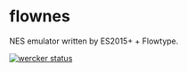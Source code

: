 # flownes

NES emulator written by ES2015+ + Flowtype.

[![wercker status](https://app.wercker.com/status/9e4589f5d2788f476ccaa5ca32d058eb/m/ "wercker status")](https://app.wercker.com/project/byKey/9e4589f5d2788f476ccaa5ca32d058eb)
